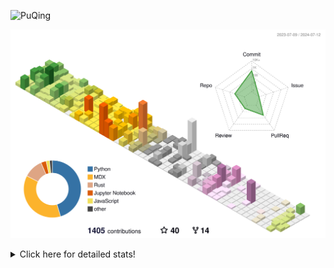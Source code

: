 ![PuQing](https://user-images.githubusercontent.com/27223114/171565019-9a56fae6-b08b-421f-99db-7e830da42371.png)

![](./profile-3d-contrib/profile-season-animate.svg)

<details>
<summary>Click here for detailed stats!</summary>

<!--START_SECTION:waka-->
![Lines of code](https://img.shields.io/badge/From%20Hello%20World%20I%27ve%20Written-1.3%20million%20lines%20of%20code-blue)

**🐱 My GitHub Data** 

> 📦 397.7 kB Used in GitHub's Storage 
 > 
> 🏆 413 Contributions in the Year 2024
 > 
> 🚫 Not Opted to Hire
 > 
> 📜 46 Public Repositories 
 > 
> 🔑 29 Private Repositories 
 > 
**I'm an Early 🐤** 

```text
🌞 Morning                477 commits         ██░░░░░░░░░░░░░░░░░░░░░░░   06.43 % 
🌆 Daytime                3389 commits        ███████████░░░░░░░░░░░░░░   45.69 % 
🌃 Evening                1594 commits        █████░░░░░░░░░░░░░░░░░░░░   21.49 % 
🌙 Night                  1958 commits        ███████░░░░░░░░░░░░░░░░░░   26.40 % 
```


📊 **This Week I Spent My Time On** 

```text
💬 Programming Languages: 
Browsing                 4 hrs               █████████░░░░░░░░░░░░░░░░   37.03 % 
GitHubing                3 hrs 5 mins        ███████░░░░░░░░░░░░░░░░░░   28.64 % 
Fish Touching            1 hr 21 mins        ███░░░░░░░░░░░░░░░░░░░░░░   12.53 % 
CLI                      51 mins             ██░░░░░░░░░░░░░░░░░░░░░░░   07.99 % 
Searching                31 mins             █░░░░░░░░░░░░░░░░░░░░░░░░   04.84 % 

🔥 Editors: 
Chrome                   9 hrs 19 mins       ██████████████████████░░░   86.23 % 
fish                     51 mins             ██░░░░░░░░░░░░░░░░░░░░░░░   07.99 % 
VS Code                  33 mins             █░░░░░░░░░░░░░░░░░░░░░░░░   05.14 % 
Obsidian                 4 mins              ░░░░░░░░░░░░░░░░░░░░░░░░░   00.64 % 

💻 Operating System: 
Mac                      10 hrs 15 mins      ████████████████████████░   94.86 % 
WSL                      24 mins             █░░░░░░░░░░░░░░░░░░░░░░░░   03.72 % 
Linux                    9 mins              ░░░░░░░░░░░░░░░░░░░░░░░░░   01.41 % 
```


<!--END_SECTION:waka-->
</details>
